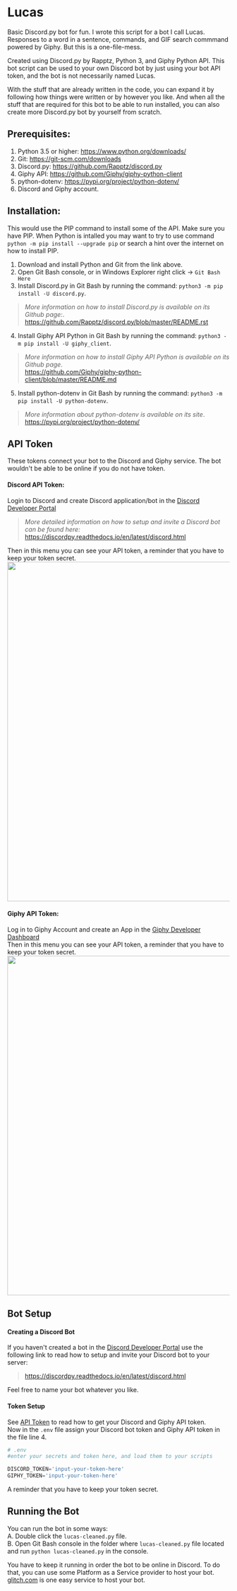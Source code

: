 # Lucas
Basic Discord.py bot for fun. I wrote this script for a bot I call Lucas. Responses to a word in a sentence, commands, and GIF search commmand powered by Giphy. But this is a one-file-mess. 

Created using Discord.py by Rapptz, Python 3, and Giphy Python API. This bot script can be used to your own Discord bot by just using your bot API token, and the bot is not necessarily named Lucas.

With the stuff that are already written in the code, you can expand it by following how things were written or by however you like. And when all the stuff that are required for this bot to be able to run installed, you can also create more Discord.py bot by yourself from scratch.

## Prerequisites:
1. Python 3.5 or higher: https://www.python.org/downloads/
2. Git: https://git-scm.com/downloads
3. Discord.py: https://github.com/Rapptz/discord.py
4. Giphy API: https://github.com/Giphy/giphy-python-client
5. python-dotenv: https://pypi.org/project/python-dotenv/
6. Discord and Giphy account.

## Installation:
This would use the PIP command to install some of the API. Make sure you have PIP. When Python is intalled you may want to try to use command `python -m pip install --upgrade pip` or search a hint over the internet on how to install PIP.

1. Download and install Python and Git from the link above.
2. Open Git Bash console, or in Windows Explorer right click -> `Git Bash Here`
3. Install Discord.py in Git Bash by running the command: `python3 -m pip install -U discord.py`. 
>*More information on how to install Discord.py is available on its Github page:*. <br>
https://github.com/Rapptz/discord.py/blob/master/README.rst
4. Install Giphy API Python in Git Bash by running the command: `python3 -m pip install -U giphy_client`. 
>*More information on how to install Giphy API Python is available on its Github page*. <br>
https://github.com/Giphy/giphy-python-client/blob/master/README.md
5. Install python-dotenv in Git Bash by running the command: `python3 -m pip install -U python-dotenv`. 
>*More information about python-dotenv is available on its site*. <br>
https://pypi.org/project/python-dotenv/

## API Token
These tokens connect your bot to the Discord and Giphy service. The bot wouldn't be able to be online if you do not have token.

#### Discord API Token: 
Login to Discord and create Discord application/bot in the [Discord Developer Portal](https://discord.com/developers/applications)<br>
> *More detailed information on how to setup and invite a Discord bot can be found here:*  <br>
https://discordpy.readthedocs.io/en/latest/discord.html <br>

Then in this menu you can see your API token, a reminder that you have to keep your token secret.
<img src="https://i.imgur.com/WWS806e.png" width="768" align="center">

#### Giphy API Token: 
Log in to Giphy Account and create an App in the [Giphy Developer Dashboard](https://developers.giphy.com/dashboard/)<br>
Then in this menu you can see your API token, a reminder that you have to keep your token secret.
<img src="https://i.imgur.com/LsZoOtF.png" width="768" align="center">

## Bot Setup

#### Creating a Discord Bot
If you haven't created a bot in the [Discord Developer Portal](https://discord.com/developers/applications) use the following link to read how to setup and invite your Discord bot to your server: <br>
> https://discordpy.readthedocs.io/en/latest/discord.html <br>

Feel free to name your bot whatever you like.

#### Token Setup
See [API Token](#api-token) to read how to get your Discord and Giphy API token. <br>
Now in the `.env` file assign your Discord bot token and Giphy API token in the file line 4. 
```python
# .env
#enter your secrets and token here, and load them to your scripts

DISCORD_TOKEN='input-your-token-here'
GIPHY_TOKEN='input-your-token-here'
```
A reminder that you have to keep your token secret.

## Running the Bot
You can run the bot in some ways:<br>
A. Double click the `lucas-cleaned.py` file. <br>
B. Open Git Bash console in the folder where `lucas-cleaned.py` file located and run `python lucas-cleaned.py` in the console.
<br>

You have to keep it running in order the bot to be online in Discord. To do that, you can use some Platform as a Service provider to host your bot. [glitch.com](https://glitch.com/) is one easy service to host your bot.

